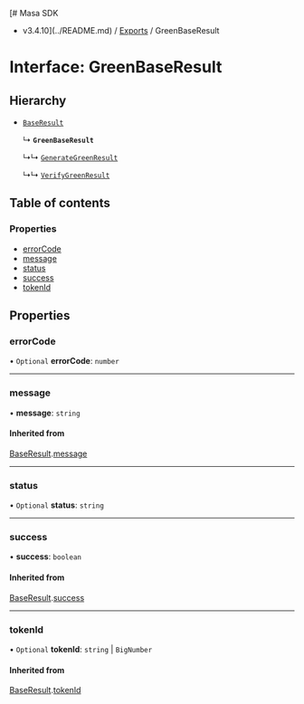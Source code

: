 [# Masa SDK
 - v3.4.10](../README.md) / [Exports](../modules.md) / GreenBaseResult

# Interface: GreenBaseResult

## Hierarchy

- [`BaseResult`](BaseResult.md)

  ↳ **`GreenBaseResult`**

  ↳↳ [`GenerateGreenResult`](GenerateGreenResult.md)

  ↳↳ [`VerifyGreenResult`](VerifyGreenResult.md)

## Table of contents

### Properties

- [errorCode](GreenBaseResult.md#errorcode)
- [message](GreenBaseResult.md#message)
- [status](GreenBaseResult.md#status)
- [success](GreenBaseResult.md#success)
- [tokenId](GreenBaseResult.md#tokenid)

## Properties

### errorCode

• `Optional` **errorCode**: `number`

___

### message

• **message**: `string`

#### Inherited from

[BaseResult](BaseResult.md).[message](BaseResult.md#message)

___

### status

• `Optional` **status**: `string`

___

### success

• **success**: `boolean`

#### Inherited from

[BaseResult](BaseResult.md).[success](BaseResult.md#success)

___

### tokenId

• `Optional` **tokenId**: `string` \| `BigNumber`

#### Inherited from

[BaseResult](BaseResult.md).[tokenId](BaseResult.md#tokenid)
